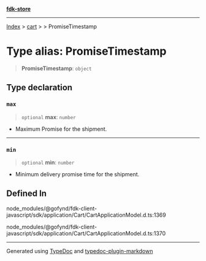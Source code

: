 [**fdk-store**](../../../README.md)
***

[Index](../../../API.md) > [cart](../../README.md) > [<internal>](../README.md) > PromiseTimestamp

# Type alias: PromiseTimestamp

> **PromiseTimestamp**: `object`

## Type declaration

### `max`

> `optional` **max**: `number`

- Maximum Promise for the shipment.

***

### `min`

> `optional` **min**: `number`

- Minimum delivery promise time for the shipment.

## Defined In

node\_modules/@gofynd/fdk-client-javascript/sdk/application/Cart/CartApplicationModel.d.ts:1369

node\_modules/@gofynd/fdk-client-javascript/sdk/application/Cart/CartApplicationModel.d.ts:1370

***
Generated using [TypeDoc](https://typedoc.org/) and [typedoc-plugin-markdown](https://www.npmjs.com/package/typedoc-plugin-markdown)
